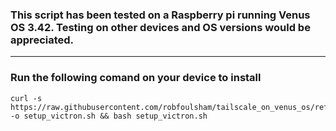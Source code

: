 ### This script has been tested on a Raspberry pi running Venus OS 3.42. Testing on other devices and OS versions would be appreciated.
___

### Run the following comand on your device to install
```
curl -s https://raw.githubusercontent.com/robfoulsham/tailscale_on_venus_os/refs/heads/master/setup_victron.sh -o setup_victron.sh && bash setup_victron.sh
```

